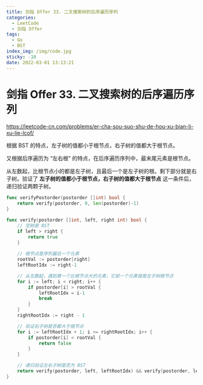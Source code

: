 ```yaml
---
title: 剑指 Offer 33. 二叉搜索树的后序遍历序列
categories:
  - LeetCode
  - 剑指 Offer
tags:
  - Go
  - BST
index_img: /img/code.jpg
sticky: -10
date: 2022-03-01 13:13:21
---
```

# 剑指 Offer 33. 二叉搜索树的后序遍历序列

https://leetcode-cn.com/problems/er-cha-sou-suo-shu-de-hou-xu-bian-li-xu-lie-lcof/

根据 BST 的特点，左子树的值都小于根节点，右子树的值都大于根节点。

又根据后序遍历为 “左右根” 的特点，在后序遍历序列中，最末尾元素是根节点。

从左数起，比根节点小的都是左子树，且最后一个是左子树的根。剩下部分就是右子树。验证了 **左子树的值都小于根节点，右子树的值都大于根节点** 这一条件后，递归验证两颗子树。

```go
func verifyPostorder(postorder []int) bool {
    return verify(postorder, 0, len(postorder)-1)
}

func verify(postorder []int, left, right int) bool {
    // 空树是 BST
    if left > right {
        return true
    }
 
    // 根节点是序列最后一个元素
    rootVal := postorder[right]
    leftRootIdx := right-1

    // 从左数起，遇到第一个比根节点大的元素，它前一个元素就是左子树根节点
    for i := left; i < right; i++ {
        if postorder[i] > rootVal {
            leftRootIdx = i-1
            break
        }
    }
    rightRootIdx := right - 1

    // 验证右子树是否都大于根节点
    for i := leftRootIdx + 1; i <= rightRootIdx; i++ {
        if postorder[i] < rootVal {
            return false
        }
    }

    // 递归验证左右子树是否为 BST
    return verify(postorder, left, leftRootIdx) && verify(postorder, leftRootIdx+1, rightRootIdx)
}
```
